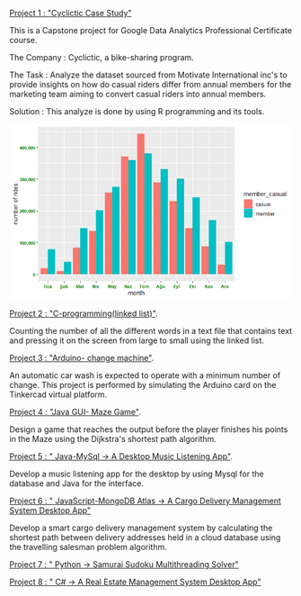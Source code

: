 [Project 1 :  "Cyclictic Case Study"](https://github.com/ErvisaS/Cyclictic-case-study)


This is a Capstone project for Google Data Analytics Professional Certificate course.

The Company : Cyclictic, a bike-sharing program.

The Task : Analyze the dataset sourced from Motivate International inc's to provide insights on how do casual riders differ from annual members for the marketing team aiming to convert casual riders into annual members.

Solution : This analyze is done by using R programming and its tools.

![](/000003.png)


[Project 2 :  "C-programming(linked list)"](https://github.com/ErvisaS/C-programming).

Counting the number of all the different words in a text file that contains text and pressing it on the screen from large to small using the linked list.

[Project 3 :  "Arduino- change machine"](https://github.com/ErvisaS/Arduino-project).

An automatic car wash is expected to operate with a minimum number of change. This project is performed by simulating the Arduino card on the Tinkercad virtual platform.

[Project 4 :  "Java GUI- Maze Game"](https://github.com/ErvisaS/Maze-Game-Java-).

Design a game that reaches the output before the player finishes his points in the Maze using the Dijkstra's shortest path algorithm.


[Project 5 : " Java-MySql -> A Desktop Music Listening App"](https://github.com/ErvisaS/Java-Mysql--a-desktop-music-listening-app).

Develop  a music listening app for the desktop by using Mysql for the database and Java for the interface.

[Project 6 : " JavaScript-MongoDB Atlas  -> A Cargo Delivery Management System Desktop App"](https://github.com/ErvisaS/kargo)

Develop a smart cargo delivery management system by calculating the shortest path between delivery addresses held in a cloud database using the travelling salesman problem algorithm. 

[Project 7 : " Python -> Samurai Sudoku Multithreading Solver"](https://github.com/ErvisaS/sudoku)



[Project 8 : " C#  -> A Real Estate Management System Desktop App"](https://github.com/ErvisaS/realestatemanagementsystem)
